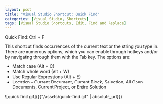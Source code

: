 ```yaml
---
layout: post
title: "Visual Studio Shortcut: Quick Find"
categories: [Visual Studio, Shortcuts]
tags: [Visual Studio Shortcuts, Edit, Find and Replace]
---
```


Quick Find: Ctrl + F

This shortcut finds occurrences of the current text or the string you type in. There are numerous options, which you can enable through hotkeys and/or by navigating through them with the Tab key. The options are:
  * Match case (Alt + C)
  * Match whole word (Alt + W)
  * Use Regular Expressions (Alt + E)
  * Location - Current Document, Current Block, Selection, All Open Documents, Current Project, or Entire Solution
  
![quick find gif]({{"/assets/quick-find.gif" | absolute_url}})